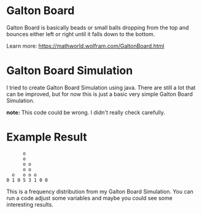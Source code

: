 # Galton Board
Galton Board is basically beads or small balls dropping from the top and bounces either left or right until it falls down to the bottom.

Learn more: https://mathworld.wolfram.com/GaltonBoard.html

# Galton Board Simulation
I tried to create Galton Board Simulation using java. There are still a lot that can be improved, but for now this is just a basic very simple Galton Board Simulation.

**note:** This code could be wrong. I didn't really check carefully.

# Example Result
          o         
          o         
          o o       
          o o       
      o   o o o     
    0 1 0 5 3 1 0 0

This is a frequency distribution from my Galton Board Simulation. You can run a code adjust some variables and maybe you could see some interesting results.